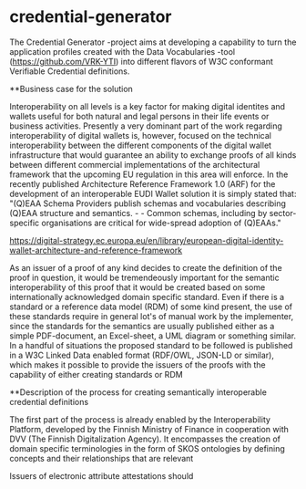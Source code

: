 # credential-generator

The Credential Generator -project aims at developing a capability to turn the application profiles created with the Data Vocabularies -tool (https://github.com/VRK-YTI) into different flavors of W3C conformant Verifiable Credential definitions.  

**Business case for the solution

Interoperability on all levels is a key factor for making digital identites and wallets useful for both natural and legal persons in their life events or business activities. Presently a very dominant part of the work regarding interoperability of digital wallets is, however, focused on the technical interoperability between the different components of the digital wallet infrastructure that would guarantee an ability to exchange proofs of all kinds between different commercial implementations of the architectural framework that the upcoming EU regulation in this area will enforce. In the recently published Architecture Reference Framework 1.0 (ARF) for the development of an interoperable EUDI Wallet solution it is simply stated that: "(Q)EAA Schema Providers publish schemas and vocabularies describing (Q)EAA structure and semantics. - - Common schemas, including by sector-specific organisations are critical for wide-spread adoption of (Q)EAAs."  

https://digital-strategy.ec.europa.eu/en/library/european-digital-identity-wallet-architecture-and-reference-framework   

As an issuer of a proof of any kind decides to create the definition of the proof in question, it would be tremendeously important for the semantic interoperability of this proof that it would be created based on some internationally acknowledged domain specific standard. Even if there is a standard or a reference data model (RDM) of some kind present, the use of these standards require in general lot's of manual work by the implementer, since the standards for the semantics are usually published either as a simple PDF-document, an Excel-sheet, a UML diagram or something similar. In a handful of situations the proposed standard to be followed is published in a W3C Linked Data enabled format (RDF/OWL, JSON-LD or similar), which makes it possible to provide the issuers of the proofs with the capability of either creating standards or RDM 

**Description of the process for creating semantically interoperable credential definitions

The first part of the process is already enabled by the Interoperability Platform, developed by the Finnish Ministry of Finance in cooperation with DVV (The Finnish Digitalization Agency). It encompasses the creation of domain specific terminologies in the form of SKOS ontologies by defining concepts and their relationships that are relevant 

Issuers of electronic attribute attestations should 
